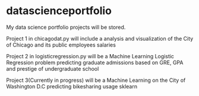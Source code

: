 # datascienceportfolio
My data science portfolio projects will be stored. 

Project 1 in chicagodat.py will include a analysis and visualization of the City of Chicago and its public employees salaries



Project 2 in logisticregression.py will be a Machine Learning Logistic Regression problem predicting graduate admissions based on GRE, GPA and prestige of undergraduate school


Project 3(Currently in progress) will be a Machine Learning on the City of Washington D.C predicting bikesharing usage sklearn

